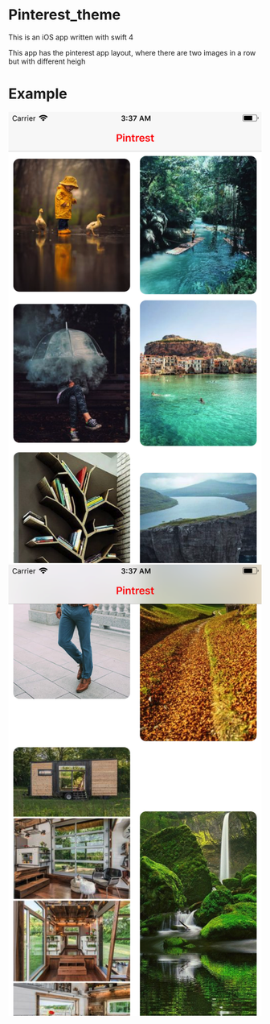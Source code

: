 # Pinterest_theme

This is an iOS app written with swift 4

This app has the pinterest app layout, where there are two images in a row but with different heigh


# Example

![Alt text](/assets/img2.png "Image 1")
![Alt text](/assets/img1.png "Image 2")

